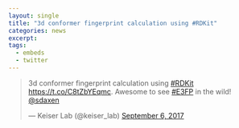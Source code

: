 ```yaml
---
layout: single
title: "3d conformer fingerprint calculation using #RDKit"
categories: news
excerpt:
tags:
  - embeds
  - twitter
---
```


<blockquote class="twitter-tweet" data-lang="en"><p lang="en" dir="ltr">3d conformer fingerprint calculation using <a href="https://twitter.com/hashtag/RDKit?src=hash&amp;ref_src=twsrc%5Etfw">#RDKit</a> <a href="https://t.co/C8tZbYEqmc">https://t.co/C8tZbYEqmc</a>. Awesome to see <a href="https://twitter.com/hashtag/E3FP?src=hash&amp;ref_src=twsrc%5Etfw">#E3FP</a> in the wild! <a href="https://twitter.com/sdaxen?ref_src=twsrc%5Etfw">@sdaxen</a></p>&mdash; Keiser Lab (@keiser_lab) <a href="https://twitter.com/keiser_lab/status/905578947114610691?ref_src=twsrc%5Etfw">September 6, 2017</a></blockquote>
<script async src="https://platform.twitter.com/widgets.js" charset="utf-8"></script>
